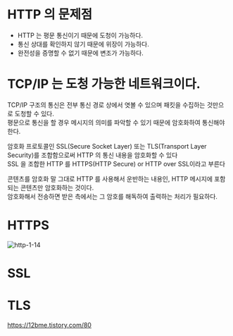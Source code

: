 # HTTP 의 문제점
* HTTP 는 평문 통신이기 때문에 도청이 가능하다.     
* 통신 상대를 확인하지 않기 때문에 위장이 가능하다.      
* 완전성을 증명할 수 없기 때문에 변조가 가능하다.      
     
# TCP/IP 는 도청 가능한 네트워크이다.
TCP/IP 구조의 통신은 전부 통신 경로 상에서 엿볼 수 있으며 패킷을 수집하는 것만으로 도청할 수 있다.   
평문으로 통신을 할 경우 메시지의 의미를 파악할 수 있기 때문에 암호화하여 통신해야 한다.  
           
암호화 프로토콜인 SSL(Secure Socket Layer) 또는 TLS(Transport Layer Security)를 조합함으로써 HTTP 의 통신 내용을 암호화할 수 있다   
SSL 을 조합한 HTTP 를 HTTPS(HTTP Secure) or HTTP over SSL이라고 부른다     
    
콘텐츠를 암호화 말 그대로 HTTP 를 사용해서 운반하는 내용인, HTTP 메시지에 포함되는 콘텐츠만 암호화하는 것이다.       
암호화해서 전송하면 받은 측에서는 그 암호를 해독하여 출력하는 처리가 필요하다.        

# HTTPS 

![http-1-14](https://user-images.githubusercontent.com/50267433/138423993-cea44886-cb35-4fc1-ae56-64320b6ee7b8.png)



# SSL


# TLS 




https://12bme.tistory.com/80

